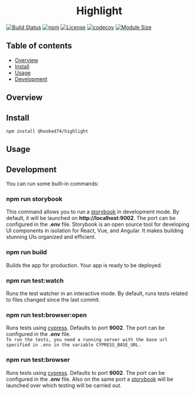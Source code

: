 <h1 align="center"><strong>Highlight</strong></h1>

[![Build Status](https://travis-ci.org/Hooked74/highlight.svg?branch=master)](https://travis-ci.org/Hooked74/highlight)
[![npm](https://img.shields.io/npm/v/@hooked74/highlight)](https://www.npmjs.com/package/@hooked74/highlight)
[![License](https://img.shields.io/npm/l/@hooked74/highlight)](https://github.com/Hooked74/highlight/blob/master/LICENSE)
[![codecov](https://codecov.io/gh/Hooked74/highlight/branch/master/graph/badge.svg)](https://codecov.io/gh/Hooked74/highlight)
[![Module Size](https://img.shields.io/badge/dynamic/json?color=success&label=module%20size&query=%24.module&url=https%3A%2F%2Fraw.githubusercontent.com%2FHooked74%2Fhighlight%2Fmaster%2F.size-snapshot.json)](https://github.com/Hooked74/highlight/blob/master/.size-snapshot.json)

## Table of contents

<!--ts-->

- [Overview](#overview)
- [Install](#install)
- [Usage](#usage)
- [Development](#development)
  <!--te-->

## Overview

<!-- library overview -->

## Install

```
npm install @hooked74/highlight
```

## Usage

<!-- library usage description -->

## Development

You can run some built-in commands:

### **npm run storybook**

This command allows you to run a [storybook](https://storybook.js.org/) in development mode. By default, it will be launched on **http://localhost:9002**. The port can be configured in the **.env** file. Storybook is an open source tool for developing UI components in isolation for React, Vue, and Angular. It makes building stunning UIs organized and efficient.

### **npm run build**

Builds the app for production. Your app is ready to be deployed.

### **npm run test:watch**

Runs the test watcher in an interactive mode. By default, runs tests related to files changed since the last commit.

### **npm run test:browser:open**

Runs tests using [cypress](https://www.cypress.io/). Defaults to port **9002**. The port can be configured in the **.env** file. \
`To run the tests, you need a running server with the base url specified in .env in the variable CYPRESS_BASE_URL.`

### **npm run test:browser**

Runs tests using [cypress](https://www.cypress.io/). Defaults to port **9002**. The port can be configured in the **.env** file. Also on the same port a [storybook](https://storybook.js.org/) will be launched over which testing will be carried out.
